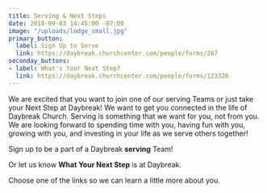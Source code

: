 ```yaml
---
title: Serving & Next Steps
date: 2018-09-03 14:45:00 -07:00
image: "/uploads/lodge_small.jpg"
primary_button:
  label: Sign Up to Serve
  link: https://daybreak.churchcenter.com/people/forms/267
seconday_buttons:
- label: What's Your Next Step?
  link: https://daybreak.churchcenter.com/people/forms/123326
---
```


We are excited that you want to join one of our serving Teams or just take your Next Step at Daybreak!  We want to get you connected in the life of Daybreak Church. Serving is something that we want for you, not from you.  We are looking forward to spending time with you, having fun with you, growing with you, and investing in your life as we serve others together!  

Sign up to be a part of a Daybreak **serving** Team! 

Or let us know **What Your Next Step** is at Daybreak.

 Choose one of the links so we can learn a little more about you.